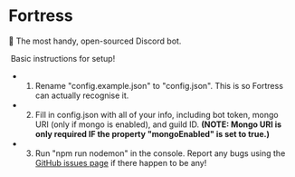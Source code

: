 # Fortress
🏰 The most handy, open-sourced Discord bot.

 Basic instructions for setup!
- 1. Rename "config.example.json" to "config.json". This is so Fortress can actually recognise it.
- 2. Fill in config.json with all of your info, including bot token, mongo URI (only if mongo is enabled), and guild ID.
**(NOTE: Mongo URI is only required IF the property "mongoEnabled" is set to true.)**

- 3. Run "npm run nodemon" in the console. Report any bugs using the [GitHub issues page](https://github.com/fortressbot/fortress/issues) if there happen to be any!
